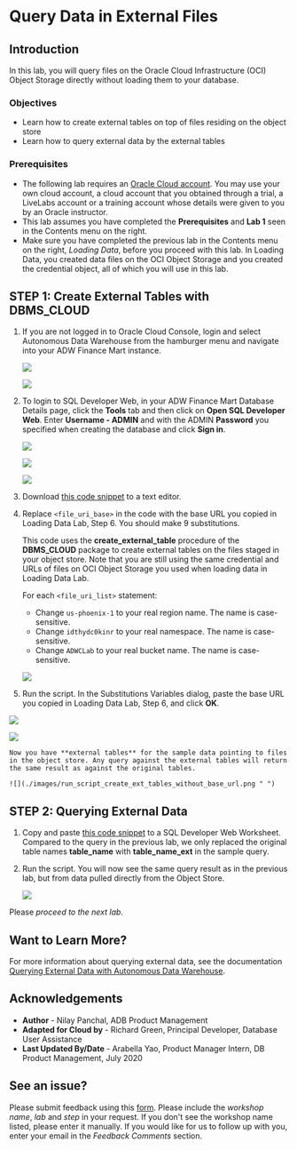 # Query Data in External Files

## Introduction

In this lab, you will query files on the Oracle Cloud Infrastructure (OCI) Object Storage directly without loading them to your database.

### Objectives

-   Learn how to create external tables on top of files residing on the object store
-   Learn how to query external data by the external tables

### Prerequisites

- The following lab requires an <a href="https://www.oracle.com/cloud/free/" target="\_blank">Oracle Cloud account</a>. You may use your own cloud account, a cloud account that you obtained through a trial, a LiveLabs account or a training account whose details were given to you by an Oracle instructor.
- This lab assumes you have completed the **Prerequisites** and **Lab 1** seen in the Contents menu on the right.
- Make sure you have completed the previous lab in the Contents menu on the right, *Loading Data*, before you proceed with this lab. In Loading Data, you created data files on the OCI Object Storage and you created the credential object, all of which you will use in this lab.

## **STEP 1**: Create External Tables with DBMS_CLOUD

1.  If you are not logged in to Oracle Cloud Console, login and select Autonomous Data Warehouse from the hamburger menu and navigate into your ADW Finance Mart instance.

    ![](images/step1.1-LabGuide1-39fb4a5b.png " ")

    ![](images/step1.1-adb.png " ")

2.  To login to SQL Developer Web, in your ADW Finance Mart Database Details page, click the **Tools** tab and then click on **Open SQL Developer Web**. Enter **Username - ADMIN** and with the ADMIN **Password** you specified when creating the database and click **Sign in**.

    ![](./images/step1.2-Picture100-34.png " ")

    ![](./images/open_sql_developer_web.jpg " ")

    ![](./images/step1.2-Picture100-16.png " ")

3. Download <a href="./files/create_external_tables_without_base_url.txt" target="\_blank">this code snippet</a> to a text editor.

4. Replace `<file_uri_base>` in the code with the base URL you copied in Loading Data Lab, Step 6. You should make 9 substitutions.

    This code uses the **create\_external\_table** procedure of the **DBMS\_CLOUD** package to create external tables on the files staged in your object store. Note that you are still using the same credential and URLs of files on OCI Object Storage you used when loading data in Loading Data Lab.

    For each `<file_uri_list>` statement:
        
    - Change `us-phoenix-1` to your real region name. The name is case-sensitive.
    - Change `idthydc0kinr` to your real namespace. The name is case-sensitive.
    - Change `ADWCLab` to your real bucket name. The name is case-sensitive.

    ![](./images/step1.4.png " ")

5.  Run the script. In the Substitutions Variables dialog, paste the base URL you copied in Loading Data Lab, Step 6, and click **OK**.

  ![](images/step1.5.png " ")

  ![](images/substitution-variables.png " ")

    Now you have **external tables** for the sample data pointing to files in the object store. Any query against the external tables will return the same result as against the original tables.

    ![](./images/run_script_create_ext_tables_without_base_url.png " ")

## **STEP 2**: Querying External Data

1.  Copy and paste <a href="./files/query_external_data.txt" target="\_blank">this code snippet</a> to a SQL Developer Web Worksheet. Compared to the query in the previous lab, we only replaced the original table names **table\_name** with **table\_name\_ext** in the sample query.

2.  Run the script. You will now see the same query result as in the previous lab, but from data pulled directly from the Object Store.

    ![](images/external_table_query_results.jpg " ")

Please *proceed to the next lab*.

## Want to Learn More?

For more information about querying external data, see the documentation [Querying External Data with Autonomous Data Warehouse](https://docs.oracle.com/en/cloud/paas/autonomous-data-warehouse-cloud/user/query-external.html#GUID-ABF95242-3E04-42FF-9361-52707D14E833).

## **Acknowledgements**

- **Author** - Nilay Panchal, ADB Product Management
- **Adapted for Cloud by** - Richard Green, Principal Developer, Database User Assistance
- **Last Updated By/Date** - Arabella Yao, Product Manager Intern, DB Product Management, July 2020

## See an issue?
Please submit feedback using this [form](https://apexapps.oracle.com/pls/apex/f?p=133:1:::::P1_FEEDBACK:1). Please include the *workshop name*, *lab* and *step* in your request.  If you don't see the workshop name listed, please enter it manually. If you would like for us to follow up with you, enter your email in the *Feedback Comments* section.
